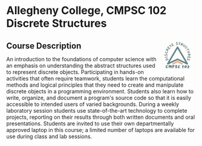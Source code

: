 # Allegheny College, CMPSC 102 Discrete Structures

<img alt="Logo" align="right" src="https://github.com/allegheny-college-cmpsc-102-Spring-2025/classDocs/blob/main/graphics/logo_1.png" width="20%" />

<h2 style="margin-bottom: 0;">Course Description</h2>
    <p>An introduction to the foundations of computer science with an emphasis on understanding the abstract structures used to represent discrete objects. Participating in hands-on activities that often require teamwork, students learn the computational methods and logical principles that they need to create and manipulate discrete objects in a programming environment. Students also learn how to write, organize, and document a program's source code so that it is easily accessible to intended users of varied backgrounds. During a weekly laboratory session students use state-of-the-art technology to complete projects, reporting on their results through both written documents and oral presentations. Students are invited to use their own departmentally approved laptop in this course; a limited number of laptops are available for use during class and lab sessions.</p>
